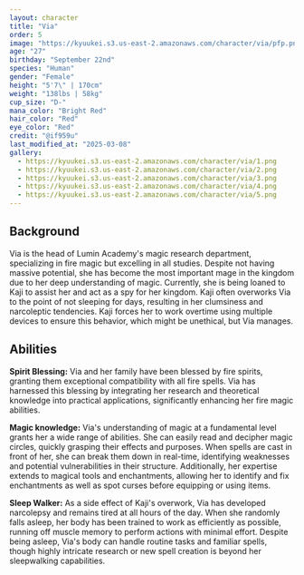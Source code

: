 ```yaml
---
layout: character
title: "Via"
order: 5
image: "https://kyuukei.s3.us-east-2.amazonaws.com/character/via/pfp.png"
age: "27"
birthday: "September 22nd"
species: "Human"
gender: "Female"
height: "5'7\" | 170cm"
weight: "138lbs | 58kg"
cup_size: "D-"
mana_color: "Bright Red"
hair_color: "Red"
eye_color: "Red"
credit: "@if959u"
last_modified_at: "2025-03-08"
gallery:
  - https://kyuukei.s3.us-east-2.amazonaws.com/character/via/1.png
  - https://kyuukei.s3.us-east-2.amazonaws.com/character/via/2.png
  - https://kyuukei.s3.us-east-2.amazonaws.com/character/via/3.png
  - https://kyuukei.s3.us-east-2.amazonaws.com/character/via/4.png
  - https://kyuukei.s3.us-east-2.amazonaws.com/character/via/5.png
---
```


## Background

Via is the head of Lumin Academy's magic research department, specializing in fire magic but excelling in all studies. Despite not having massive potential, she has become the most important mage in the kingdom due to her deep understanding of magic. Currently, she is being loaned to Kaji to assist her and act as a spy for her kingdom. Kaji often overworks Via to the point of not sleeping for days, resulting in her clumsiness and narcoleptic tendencies. Kaji forces her to work overtime using multiple devices to ensure this behavior, which might be unethical, but Via manages.

## Abilities

**Spirit Blessing:** Via and her family have been blessed by fire spirits, granting them exceptional compatibility with all fire spells. Via has harnessed this blessing by integrating her research and theoretical knowledge into practical applications, significantly enhancing her fire magic abilities.

**Magic knowledge:** Via's understanding of magic at a fundamental level grants her a wide range of abilities. She can easily read and decipher magic circles, quickly grasping their effects and purposes. When spells are cast in front of her, she can break them down in real-time, identifying weaknesses and potential vulnerabilities in their structure. Additionally, her expertise extends to magical tools and enchantments, allowing her to identify and fix enchantments as well as spot curses before equipping or using items.

**Sleep Walker:** As a side effect of Kaji's overwork, Via has developed narcolepsy and remains tired at all hours of the day. When she randomly falls asleep, her body has been trained to work as efficiently as possible, running off muscle memory to perform actions with minimal effort. Despite being asleep, Via's body can handle routine tasks and familiar spells, though highly intricate research or new spell creation is beyond her sleepwalking capabilities.
